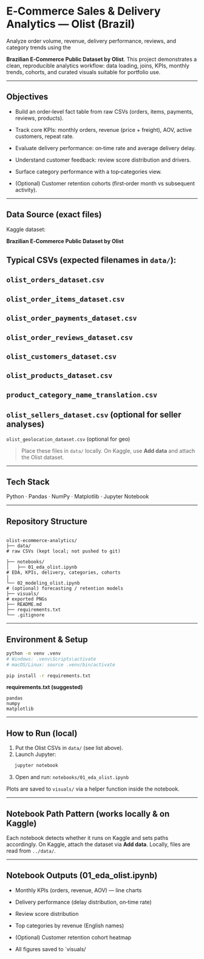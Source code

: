 ﻿# E‑Commerce Sales & Delivery Analytics — Olist (Brazil)


Analyze order volume, revenue, delivery performance, reviews, and category trends using the 

**Brazilian E‑Commerce Public Dataset by Olist**. 
This project demonstrates a clean, reproducible analytics workflow: data loading, joins, KPIs, monthly trends, cohorts, and curated visuals suitable for portfolio use.



---

## Objectives
- Build an order‑level fact table from raw CSVs (orders, items, payments, reviews, products).

- Track core KPIs: monthly orders, revenue (price + freight), AOV, active customers, repeat rate.

- Evaluate delivery performance: on‑time rate and average delivery delay.

- Understand customer feedback: review score distribution and drivers.

- Surface category performance with a top‑categories view.

- (Optional) Customer retention cohorts (first‑order month vs subsequent activity).


---

## Data Source (exact files)
Kaggle dataset: 

**Brazilian E‑Commerce Public Dataset by Olist**  

Typical CSVs (expected filenames in `data/`):
- 
`olist_orders_dataset.csv`
- 
`olist_order_items_dataset.csv`
- 
`olist_order_payments_dataset.csv`
- 
`olist_order_reviews_dataset.csv`
- 
`olist_customers_dataset.csv`
- 
`olist_products_dataset.csv`
- 
`product_category_name_translation.csv`
- 
`olist_sellers_dataset.csv` (optional for seller analyses)
- 
`olist_geolocation_dataset.csv` 
(optional for geo)

> Place these files in `data/` locally. 
On Kaggle, use **Add data** and attach the Olist dataset.



---

## Tech Stack
Python · Pandas · NumPy · Matplotlib · Jupyter Notebook



---

## Repository Structure
```

olist-ecommerce-analytics/
├── data/                               
# raw CSVs (kept local; not pushed to git)

├── notebooks/
│   ├── 01_eda_olist.ipynb              
# EDA, KPIs, delivery, categories, cohorts
│   
└── 02_modeling_olist.ipynb         
# (optional) forecasting / retention models
├── visuals/                            
# exported PNGs
├── README.md
├── requirements.txt
└── .gitignore
```



---

## Environment & Setup
```bash
python -m venv .venv
# Windows: .venv\Scripts\activate
# macOS/Linux: source .venv/bin/activate

pip install -r requirements.txt

```

**requirements.txt (suggested)**
```
pandas
numpy
matplotlib
```



---

## How to Run (local)
1) Put the Olist CSVs in `data/` (see list above).  
2) Launch Jupyter:
   
```bash
   jupyter notebook
   ```
3) Open and run: `notebooks/01_eda_olist.ipynb`  
   

Plots are saved to `visuals/` via a helper function inside the notebook.



---

## Notebook Path Pattern (works locally & on Kaggle)

Each notebook detects whether it runs on Kaggle and sets paths accordingly. 
On Kaggle, attach the dataset via **Add data**. Locally, files are read from `../data/`.



---

## Notebook Outputs (01_eda_olist.ipynb)

- Monthly KPIs (orders, revenue, AOV) — line charts

- Delivery performance (delay distribution, on‑time rate)

- Review score distribution
- Top categories by revenue (English names)

- (Optional) Customer retention cohort heatmap
- All figures saved to `visuals/


